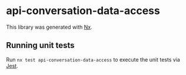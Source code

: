 # api-conversation-data-access

This library was generated with [Nx](https://nx.dev).

## Running unit tests

Run `nx test api-conversation-data-access` to execute the unit tests via [Jest](https://jestjs.io).
